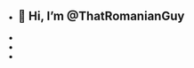 - 👋 Hi, I’m @ThatRomanianGuy
  -
- 
-
- 

<!---
ThatRomanianGuy/ThatRomanianGuy is a ✨ special ✨ repository because its `README.md` (this file) appears on your GitHub profile.
You can click the Preview link to take a look at your changes.
--->
